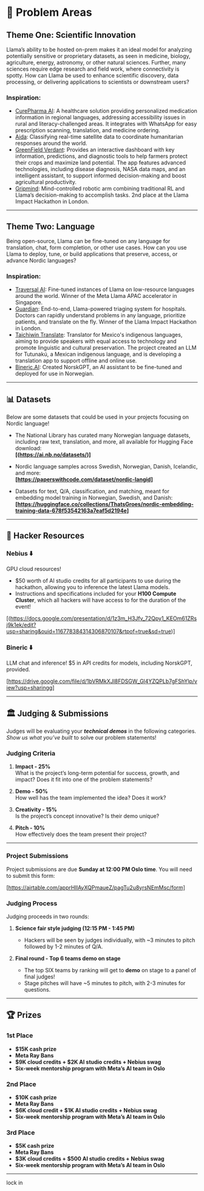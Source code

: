 # 🤖 Problem Areas

## Theme One: Scientific Innovation

Llama’s ability to be hosted on-prem makes it an ideal model for analyzing potentially sensitive or proprietary datasets, as seen in medicine, biology, agriculture, energy, astronomy, or other natural sciences. Further, many sciences require edge research and field work, where connectivity is spotty. How can Llama be used to enhance scientific discovery, data processing, or delivering applications to scientists or downstream users?

### **Inspiration:**
- [CurePharma AI](https://reskilll.com/hack/aihack/projects): A healthcare solution providing personalized medication information in regional languages, addressing accessibility issues in rural and literacy-challenged areas. It integrates with WhatsApp for easy prescription scanning, translation, and medicine ordering.
- [Aida](https://www.loom.com/share/54d646b1aed44da89111d2ef3dee7137): Classifying real-time satellite data to coordinate humanitarian responses around the world.
- [GreenField Verdant](https://lablab.ai/event/hackathon-llama-impact-pan-latam-es/llama-llauchas/greenfield-verdant): Provides an interactive dashboard with key information, predictions, and diagnostic tools to help farmers protect their crops and maximize land potential. The app features advanced technologies, including disease diagnosis, NASA data maps, and an intelligent assistant, to support informed decision-making and boost agricultural productivity.
- [Gripmind](https://x.com/_fracapuano/status/1858102728691458554): Mind-controlled robotic arm combining traditional RL and Llama’s decision-making to accomplish tasks. 2nd place at the Llama Impact Hackathon in London.

---

## Theme Two: Language

Being open-source, Llama can be fine-tuned on any language for translation, chat, form completion, or other use cases. How can you use Llama to deploy, tune, or build applications that preserve, access, or advance Nordic languages?

### **Inspiration:**
- [Traversal AI](https://traversaal.ai/): Fine-tuned instances of Llama on low-resource languages around the world. Winner of the Meta Llama APAC accelerator in Singapore.
- [Guardian](https://www.youtube.com/watch?v=6HUsvpXUQc0): End-to-end, Llama-powered triaging system for hospitals. Doctors can rapidly understand problems in any language, prioritize patients, and translate on the fly. Winner of the Llama Impact Hackathon in London.
- [Taichiwin Translate](https://lablab.ai/event/hackathon-llama-impact-pan-latam-es/tachiwin/tachiwin-indigenous-languages-translator): Translator for Mexico's indigenous languages, aiming to provide speakers with equal access to technology and promote linguistic and cultural preservation. The project created an LLM for Tutunakú, a Mexican indigenous language, and is developing a translation app to support offline and online use.
- [Bineric.AI](http://Bineric.AI): Created NorskGPT, an AI assistant to be fine-tuned and deployed for use in Norwegian.

---

## 📊 Datasets

Below are some datasets that could be used in your projects focusing on Nordic language!

- The National Library has curated many Norwegian language datasets, including raw text, translation, and more, all available for Hugging Face download:  
  **[(https://ai.nb.no/datasets/)]**

- Nordic language samples across Swedish, Norwegian, Danish, Icelandic, and more:  
  **[https://paperswithcode.com/dataset/nordic-langid]**

- Datasets for text, Q/A, classification, and matching, meant for embedding model training in Norwegian, Swedish, and Danish:  
  **[https://huggingface.co/collections/ThatsGroes/nordic-embedding-training-data-678f53542163a7eaf5d2194e]**

---

## 📔 Hacker Resources

### **Nebius ⬇️**
GPU cloud resources!
- $50 worth of AI studio credits for all participants to use during the hackathon, allowing you to inference the latest Llama models.
- Instructions and specifications included for your **H100 Compute Cluster**, which all hackers will have access to for the duration of the event!

[(https://docs.google.com/presentation/d/1z3m_H3Jfv_72Qpy1_KEOm61ZRsj9k1ek/edit?usp=sharing&ouid=116778384314306870107&rtpof=true&sd=true)]

### **Bineric ⬇️**
LLM chat and inference! $5 in API credits for models, including NorskGPT, provided.

[https://drive.google.com/file/d/1bVRMkXJl8FDSGW_Gl4YZQPLb7gFShYlp/view?usp=sharingg]

---

## 🏛️ Judging & Submissions

Judges will be evaluating your ***technical demos*** in the following categories. *Show us what you’ve built* to solve our problem statements!

### **Judging Criteria**
1. **Impact - 25%**  
   What is the project’s long-term potential for success, growth, and impact? Does it fit into one of the problem statements?

2. **Demo - 50%**  
   How well has the team implemented the idea? Does it work?

3. **Creativity - 15%**  
   Is the project’s concept innovative? Is their demo unique?

4. **Pitch - 10%**  
   How effectively does the team present their project?

---

### **Project Submissions**
Project submissions are due **Sunday at 12:00 PM Oslo time**. You will need to submit this form:

[https://airtable.com/apprHIIAyXQPmaueZ/pagTu2u8yrsNEmMsc/form]

### **Judging Process**
Judging proceeds in two rounds:
1. **Science fair style judging (12:15 PM - 1:45 PM)**  
   - Hackers will be seen by judges individually, with ~3 minutes to pitch followed by 1-2 minutes of Q/A.
   
2. **Final round - Top 6 teams demo on stage**  
   - The top SIX teams by ranking will get to **demo** on stage to a panel of final judges!  
   - Stage pitches will have ~5 minutes to pitch, with 2-3 minutes for questions.

---

## 🏆 Prizes

### **1st Place**
- **$15K cash prize**
- **Meta Ray Bans**
- **$9K cloud credits + $2K AI studio credits + Nebius swag**
- **Six-week mentorship program with Meta’s AI team in Oslo**

### **2nd Place**
- **$10K cash prize**
- **Meta Ray Bans**
- **$6K cloud credit + $1K AI studio credits + Nebius swag**
- **Six-week mentorship program with Meta’s AI team in Oslo**

### **3rd Place**
- **$5K cash prize**
- **Meta Ray Bans**
- **$3K cloud credits + $500 AI studio credits + Nebius swag**
- **Six-week mentorship program with Meta’s AI team in Oslo**

---
lock in 